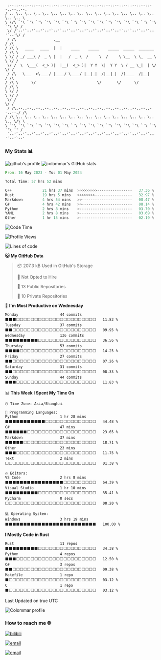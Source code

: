 <!--![colommar's greetings😄][github-sub-title:img]-->
```
 .--..--..--..--..--..--..--..--..--..--..--..--..--..--..--..--..--..--..--. 
/ .. \.. \.. \.. \.. \.. \.. \.. \.. \.. \.. \.. \.. \.. \.. \.. \.. \.. \.. \
\ \/\ `'\ `'\ `'\ `'\ `'\ `'\ `'\ `'\ `'\ `'\ `'\ `'\ `'\ `'\ `'\ `'\ `'\ \/ /
 \/ /`--'`--'`--'`--'`--'`--'`--'`--'`--'`--'`--'`--'`--'`--'`--'`--'`--'\/ / 
 / /\                 .__                                                / /\ 
/ /\ \   ____   ____  |  |    ____    _____    _____  _____  _______    / /\ \
\ \/ / _/ ___\ /  _ \ |  |   /  _ \  /     \  /     \ \__  \ \_  __ \   \ \/ /
 \/ /  \  \___(  <_> )|  |__(  <_> )|  Y Y  \|  Y Y  \ / __ \_|  | \/    \/ / 
 / /\   \___  >\____/ |____/ \____/ |__|_|  /|__|_|  /(____  /|__|       / /\ 
/ /\ \      \/                            \/       \/      \/           / /\ \
\ \/ /                                                                  \ \/ /
 \/ /                                                                    \/ / 
 / /\.--..--..--..--..--..--..--..--..--..--..--..--..--..--..--..--..--./ /\ 
/ /\ \.. \.. \.. \.. \.. \.. \.. \.. \.. \.. \.. \.. \.. \.. \.. \.. \.. \/\ \
\ `'\ `'\ `'\ `'\ `'\ `'\ `'\ `'\ `'\ `'\ `'\ `'\ `'\ `'\ `'\ `'\ `'\ `'\ `' /
 `--'`--'`--'`--'`--'`--'`--'`--'`--'`--'`--'`--'`--'`--'`--'`--'`--'`--'`--' 
```

### My Stats 📊
![github's profile](https://github-profile-trophy.vercel.app/?username=colommar)
![colommar's GitHub stats](https://github-readme-stats.vercel.app/api?username=colommar&show_icons=true&theme=tokyonight)


<!--START_SECTION:waka14-->

```rust
From: 16 May 2023 - To: 01 May 2024

Total Time: 57 hrs 52 mins

C++              21 hrs 37 mins  >>>>>>>>>----------------   37.36 %
Rust             19 hrs 5 mins   >>>>>>>>-----------------   32.97 %
Markdown         4 hrs 54 mins   >>-----------------------   08.47 %
C#               4 hrs 42 mins   >>-----------------------   08.14 %
Python           2 hrs 8 mins    >------------------------   03.70 %
YAML             2 hrs 8 mins    >------------------------   03.69 %
Other            1 hr 15 mins    >------------------------   02.19 %
```

<!--END_SECTION:waka14-->

<!--START_SECTION:waka-->
![Code Time](http://img.shields.io/badge/Code%20Time-57%20hrs%2052%20mins-blue)

![Profile Views](http://img.shields.io/badge/Profile%20Views-17-blue)

![Lines of code](https://img.shields.io/badge/From%20Hello%20World%20I%27ve%20Written-168.0%20thousand%20lines%20of%20code-blue)

**🐱 My GitHub Data** 

> 📦 207.3 kB Used in GitHub's Storage 
 > 
> 🚫 Not Opted to Hire
 > 
> 📜 13 Public Repositories 
 > 
> 🔑 10 Private Repositories 
 > 
📅 **I'm Most Productive on Wednesday** 

```text
Monday                   44 commits          ⬛⬛⬛⬜⬜⬜⬜⬜⬜⬜⬜⬜⬜⬜⬜⬜⬜⬜⬜⬜⬜⬜⬜⬜⬜   11.83 % 
Tuesday                  37 commits          ⬛⬛⬜⬜⬜⬜⬜⬜⬜⬜⬜⬜⬜⬜⬜⬜⬜⬜⬜⬜⬜⬜⬜⬜⬜   09.95 % 
Wednesday                136 commits         ⬛⬛⬛⬛⬛⬛⬛⬛⬛⬜⬜⬜⬜⬜⬜⬜⬜⬜⬜⬜⬜⬜⬜⬜⬜   36.56 % 
Thursday                 53 commits          ⬛⬛⬛⬛⬜⬜⬜⬜⬜⬜⬜⬜⬜⬜⬜⬜⬜⬜⬜⬜⬜⬜⬜⬜⬜   14.25 % 
Friday                   27 commits          ⬛⬛⬜⬜⬜⬜⬜⬜⬜⬜⬜⬜⬜⬜⬜⬜⬜⬜⬜⬜⬜⬜⬜⬜⬜   07.26 % 
Saturday                 31 commits          ⬛⬛⬜⬜⬜⬜⬜⬜⬜⬜⬜⬜⬜⬜⬜⬜⬜⬜⬜⬜⬜⬜⬜⬜⬜   08.33 % 
Sunday                   44 commits          ⬛⬛⬛⬜⬜⬜⬜⬜⬜⬜⬜⬜⬜⬜⬜⬜⬜⬜⬜⬜⬜⬜⬜⬜⬜   11.83 % 
```


📊 **This Week I Spent My Time On** 

```text
🕑︎ Time Zone: Asia/Shanghai

💬 Programming Languages: 
Python                   1 hr 28 mins        ⬛⬛⬛⬛⬛⬛⬛⬛⬛⬛⬛⬜⬜⬜⬜⬜⬜⬜⬜⬜⬜⬜⬜⬜⬜   44.48 % 
C#                       47 mins             ⬛⬛⬛⬛⬛⬛⬜⬜⬜⬜⬜⬜⬜⬜⬜⬜⬜⬜⬜⬜⬜⬜⬜⬜⬜   23.65 % 
Markdown                 37 mins             ⬛⬛⬛⬛⬛⬜⬜⬜⬜⬜⬜⬜⬜⬜⬜⬜⬜⬜⬜⬜⬜⬜⬜⬜⬜   18.71 % 
Other                    23 mins             ⬛⬛⬛⬜⬜⬜⬜⬜⬜⬜⬜⬜⬜⬜⬜⬜⬜⬜⬜⬜⬜⬜⬜⬜⬜   11.75 % 
Text                     2 mins              ⬜⬜⬜⬜⬜⬜⬜⬜⬜⬜⬜⬜⬜⬜⬜⬜⬜⬜⬜⬜⬜⬜⬜⬜⬜   01.38 % 

🔥 Editors: 
VS Code                  2 hrs 8 mins        ⬛⬛⬛⬛⬛⬛⬛⬛⬛⬛⬛⬛⬛⬛⬛⬛⬜⬜⬜⬜⬜⬜⬜⬜⬜   64.39 % 
Visual Studio            1 hr 10 mins        ⬛⬛⬛⬛⬛⬛⬛⬛⬛⬜⬜⬜⬜⬜⬜⬜⬜⬜⬜⬜⬜⬜⬜⬜⬜   35.41 % 
PyCharm                  0 secs              ⬜⬜⬜⬜⬜⬜⬜⬜⬜⬜⬜⬜⬜⬜⬜⬜⬜⬜⬜⬜⬜⬜⬜⬜⬜   00.20 % 

💻 Operating System: 
Windows                  3 hrs 19 mins       ⬛⬛⬛⬛⬛⬛⬛⬛⬛⬛⬛⬛⬛⬛⬛⬛⬛⬛⬛⬛⬛⬛⬛⬛⬛   100.00 % 
```

**I Mostly Code in Rust** 

```text
Rust                     11 repos            ⬛⬛⬛⬛⬛⬛⬛⬛⬛⬜⬜⬜⬜⬜⬜⬜⬜⬜⬜⬜⬜⬜⬜⬜⬜   34.38 % 
Python                   4 repos             ⬛⬛⬛⬜⬜⬜⬜⬜⬜⬜⬜⬜⬜⬜⬜⬜⬜⬜⬜⬜⬜⬜⬜⬜⬜   12.50 % 
C#                       3 repos             ⬛⬛⬜⬜⬜⬜⬜⬜⬜⬜⬜⬜⬜⬜⬜⬜⬜⬜⬜⬜⬜⬜⬜⬜⬜   09.38 % 
Makefile                 1 repo              ⬛⬜⬜⬜⬜⬜⬜⬜⬜⬜⬜⬜⬜⬜⬜⬜⬜⬜⬜⬜⬜⬜⬜⬜⬜   03.12 % 
C                        1 repo              ⬛⬜⬜⬜⬜⬜⬜⬜⬜⬜⬜⬜⬜⬜⬜⬜⬜⬜⬜⬜⬜⬜⬜⬜⬜   03.12 % 
```




 Last Updated on true UTC
<!--END_SECTION:waka-->

![Colommar profile](https://github-profile-summary-cards.vercel.app/api/cards/profile-details?username=colommar&theme=github_dark)

<!--
### Skills 🛠️
![Top Langs](https://github-readme-stats.vercel.app/api/top-langs/?username=colommar&layout=compact)
-->

### How to reach me 🌐
[![bilibili](https://img.shields.io/badge/bilibili-colommar-blue)](https://space.bilibili.com/293250206)

[![email](https://img.shields.io/badge/email-yfxx__weiyx%40163.com-blue)](mailto:yfxx_weiyx@163.com)

[![email](https://img.shields.io/badge/blog-colommar.top-blue)](https://www.colommar.top/)


[github-sub-title:img]: https://readme-typing-svg.herokuapp.com?font=Segoe+Script&duration=750&pause=500&color=A8A2F7&multiline=true&repeat=false&random=false&width=475&height=150&lines=Hi!+I+am+colommar.%F0%9F%98%84;Nice+to+meet+you!%E2%9C%A8;I'm+passionate+about+coding+and+learning.;Feel+free+to+explore+my+repositories.+;let's+connect!



